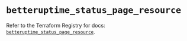 # `betteruptime_status_page_resource`

Refer to the Terraform Registry for docs: [`betteruptime_status_page_resource`](https://registry.terraform.io/providers/betterstackhq/better-uptime/0.20.4/docs/resources/betteruptime_status_page_resource).
